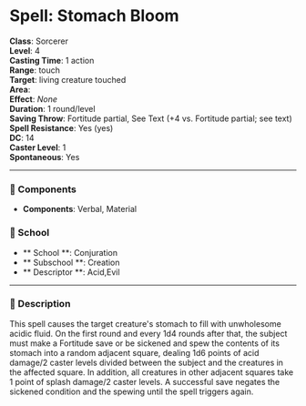 
# Spell: Stomach Bloom
**Class**: Sorcerer  
**Level**: 4  
**Casting Time**: 1 action  
**Range**: touch  
**Target**: living creature touched  
**Area**:   
**Effect**: _None_  
**Duration**: 1 round/level  
**Saving Throw**: Fortitude partial, See Text (+4 vs. Fortitude partial; see text)  
**Spell Resistance**: Yes (yes)  
**DC**: 14  
**Caster Level**: 1  
**Spontaneous**: Yes

---

### 🔮 Components
- **Components**: Verbal, Material

### 🏫 School
- ** School **: Conjuration
- ** Subschool **: Creation
- ** Descriptor **: Acid,Evil
---

### 📜 Description
This spell causes the target creature's stomach to fill with unwholesome acidic fluid. On the first round and every 1d4 rounds after that, the subject must make a Fortitude save or be sickened and spew the contents of its stomach into a random adjacent square, dealing 1d6 points of acid damage/2 caster levels divided between the subject and the creatures in the affected square. In addition, all creatures in other adjacent squares take 1 point of splash damage/2 caster levels. A successful save negates the sickened condition and the spewing until the spell triggers again.
